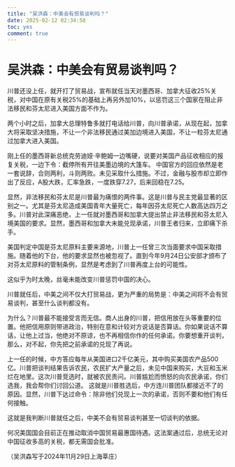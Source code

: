 ```yaml
---
title: "吴洪森：中美会有贸易谈判吗？"
date: 2025-02-12 02:34:58
toc: yes
comment: true
---
```


# 吴洪森：中美会有贸易谈判吗？
川普还没上任，就开打了贸易战，宣布就任当天对墨西哥、加拿大征收25%关税，对中国在原有关税25%的基础上再另外加10%，以惩罚这三个国家在阻止非法移民和芬太尼进入美国方面不作为。

两个小时之后，加拿大总理特鲁多就打电话给川普，向川普承诺，从现在起，加拿大将采取坚决措施，不让一个非法移民通过美加边境进入美国，不让一粒芬太尼通过加拿大进入美国。

刚上任的墨西哥新总统克劳迪娅·辛鲍姆一边嘴硬，说要对美国产品征收相应的报复关税，一边下令：截停所有开往美墨边境的大篷车。 中国官方的回应依然是老一套说辞，合则两利，斗则两败。未见采取什么措施。不过，金融与股市却立即作出了反应，A股大跌，汇率急跌，一度跌穿7.27，后来回稳在7.25。

显然，非法移民和芬太尼是川普最为痛恨的两件事。这是川普与民主党最显著的区别之一。尤其是芬太尼造成美国青年大量死亡，每年因芬太尼死亡人数高达四万之多。川普对此深痛恶绝，上一任就对墨西哥和加拿大提出禁止非法移民和芬太尼入境美国的要求。显然，墨西哥和加拿大未能兑现承诺，川普王者归来，立即痛下杀手。

美国判定中国是芬太尼原料主要来源地，川普上一任曾三次当面要求中国采取措施。随着他的下台，他的要求显然也被忽视了。直到今年9月24日公安部才颁布了对芬太尼原料的管制条例，显然是考虑到了川普再度上台的可能性。

这似乎为时太晚，丝毫未能改变川普惩罚中国的决心。

川普就任后，中美之间不仅大打贸易战，更为严重的局势是：中美之间将不会有贸易谈判，甚至什么谈判都没有。

为什么？川普最不能接受言而无信。商人出身的川普，把信用放在头等重要的位置。他把信用原则带进政治，特别在意和计较对方说话是否算话。你如果说话不算话，让他上过当，他绝对不原谅，也不再相信你作的任何承诺。你要想重开谈判，那么，对不起，你先把之前承诺的兑现了再说。

上一任的时候，中方答应每年从美国进口2千亿美元，其中购买美国农产品500亿。川普把谈判结果告诉农民，农民扩大产量之后，未见中国来购买，大豆和玉米烂在地里。这次川普竞选时，就被农民责问。川普尴尬而愤怒的向农民承诺，你们选我，我会帮你们讨回公道。 这就是川普胜选后，中方连川普团队都接近不了的原因。显然，川普下达过命令：除非他们兑现上一次的承诺，否则不要和他们有任何接触。

这就是我判断川普就任之后，中美不会有贸易谈判甚至一切谈判的依据。

何况美国国会目前正在推动取消中国贸易最惠国待遇。这法案通过后，总统无论对中国征收多高的关税，都无需国会批准。

（吴洪森写于2024年11月29日上海莘庄）
